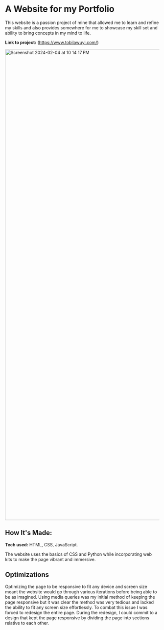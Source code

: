 # A Website for my Portfolio
This website is a passion project of mine that allowed me to learn and refine my skills and also provides somewhere for me to showcase my skill set and ability to bring concepts in my mind to life.  

**Link to project:** (https://www.tobilawuyi.com/)

<img width="1540" alt="Screenshot 2024-02-04 at 10 14 17 PM" src="https://github.com/Fawazie/Resume-Website/assets/78445573/d6950b04-d471-4a8d-8e59-7f289df8058a">


## How It's Made:

**Tech used:** HTML, CSS, JavaScript.

The website uses the basics of CSS and Python while incorporating web kits to make the page vibrant and immersive. 

## Optimizations

Optimizing the page to be responsive to fit any device and screen size meant the website would go through various iterations before being able to be as imagined. Using media queries was my initial method of keeping the page responsive but it was clear the method was very tedious and lacked the ability to fit any screen size effortlessly. To combat this issue I was forced to redesign the entire page. During the redesign, I could commit to a design that kept the page responsive by dividing the page into sections relative to each other.


